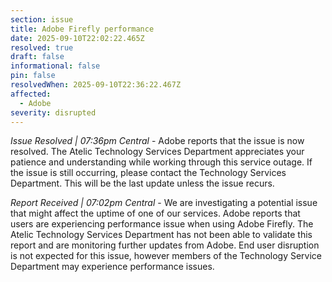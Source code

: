 ```yaml
---
section: issue
title: Adobe Firefly performance
date: 2025-09-10T22:02:22.465Z
resolved: true
draft: false
informational: false
pin: false
resolvedWhen: 2025-09-10T22:36:22.467Z
affected:
  - Adobe
severity: disrupted
---
```

*Issue Resolved | 07:36pm Central* - Adobe reports that the issue is now resolved. The Atelic Technology Services Department appreciates your patience and understanding while working through this service outage. If the issue is still occurring, please contact the Technology Services Department. This will be the last update unless the issue recurs.

*Report Received | 07:02pm Central* - We are investigating a potential issue that might affect the uptime of one of our services. Adobe reports that users are experiencing performance issue when using Adobe Firefly. The Atelic Technology Services Department has not been able to validate this report and are monitoring further updates from Adobe. End user disruption is not expected for this issue, however members of the Technology Service Department may experience performance issues.